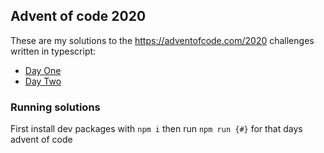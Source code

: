 ## Advent of code 2020

These are my solutions to the https://adventofcode.com/2020 challenges written in typescript:

- [Day One](/src/1)
- [Day Two](/src/2)

### Running solutions

First install dev packages with `npm i` then run `npm run {#}` for that days advent of code
